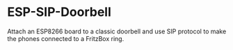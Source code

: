 # ESP-SIP-Doorbell
Attach an ESP8266 board to a classic doorbell and use SIP protocol to make the phones connected to a FritzBox ring.
